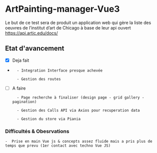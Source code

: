 # ArtPainting-manager-Vue3
Le but de ce test sera de produit un application web qui gère la liste des oeuvres de l’institut d’art de Chicago à base de leur api ouvert https://api.artic.edu/docs/

## Etat d'avancement

- [x] Deja fait
-       - Integration Interface presque achevée

        - Gestion des routes

- [ ] A faire

        - Page recherche à finaliser (design page - grid gallery - pagination)

        - Gestion des Calls API via Axios pour recuperation data

        - Gestion du store via Piania


### Difficultés & Obesrvations

    -  Prise en main Vue js & concepts assez fluide mais a pris plus de temps que prevu (1er contact avec techno Vue JS)
